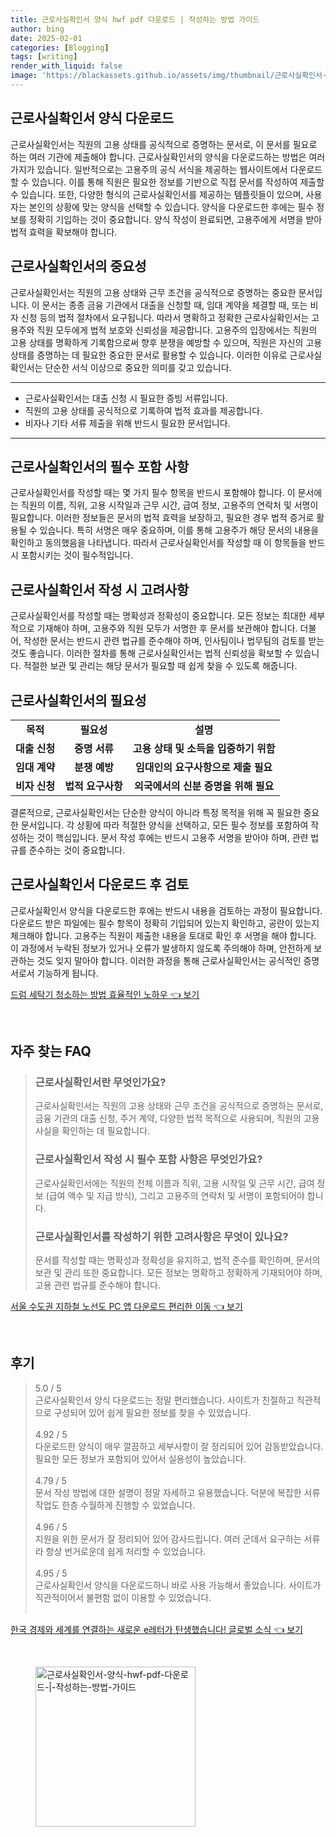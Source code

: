 ```yaml
---
title: 근로사실확인서 양식 hwf pdf 다운로드 | 작성하는 방법 가이드
author: bing
date: 2025-02-01
categories: [Blogging]
tags: [writing]
render_with_liquid: false
image: 'https://blackassets.github.io/assets/img/thumbnail/근로사실확인서-양식-hwf-pdf-다운로드-|-작성하는-방법-가이드.webp'
---
```



<h2 id='근로사실확인서_양식_다운로드'>근로사실확인서 양식 다운로드</h2>

<p>근로사실확인서는 직원의 고용 상태를 공식적으로 증명하는 문서로, 이 문서를 필요로 하는 여러 기관에 제출해야 합니다. 근로사실확인서의 양식을 다운로드하는 방법은 여러 가지가 있습니다. 일반적으로는 고용주의 공식 서식을 제공하는 웹사이트에서 다운로드할 수 있습니다. 이를 통해 직원은 필요한 정보를 기반으로 직접 문서를 작성하여 제출할 수 있습니다. 또한, 다양한 형식의 근로사실확인서를 제공하는 템플릿들이 있으며, 사용자는 본인의 상황에 맞는 양식을 선택할 수 있습니다. 양식을 다운로드한 후에는 필수 정보를 정확히 기입하는 것이 중요합니다. 양식 작성이 완료되면, 고용주에게 서명을 받아 법적 효력을 확보해야 합니다.</p>

<h2 id='근로사실확인서의_중요성'>근로사실확인서의 중요성</h2>

<p>근로사실확인서는 직원의 고용 상태와 근무 조건을 공식적으로 증명하는 중요한 문서입니다. 이 문서는 종종 금융 기관에서 대출을 신청할 때, 임대 계약을 체결할 때, 또는 비자 신청 등의 법적 절차에서 요구됩니다. 따라서 명확하고 정확한 근로사실확인서는 고용주와 직원 모두에게 법적 보호와 신뢰성을 제공합니다. 고용주의 입장에서는 직원의 고용 상태를 명확하게 기록함으로써 향후 분쟁을 예방할 수 있으며, 직원은 자신의 고용 상태를 증명하는 데 필요한 중요한 문서로 활용할 수 있습니다. 이러한 이유로 근로사실확인서는 단순한 서식 이상으로 중요한 의미를 갖고 있습니다.</p>

<hr />

<ul>
    <li>근로사실확인서는 대출 신청 시 필요한 증빙 서류입니다.</li>
    <li>직원의 고용 상태를 공식적으로 기록하여 법적 효과를 제공합니다.</li>
    <li>비자나 기타 서류 제출을 위해 반드시 필요한 문서입니다.</li>
</ul>

<hr />

<h2 id='근로사실확인서의_필수_포함사항'>근로사실확인서의 필수 포함 사항</h2>

<p>근로사실확인서를 작성할 때는 몇 가지 필수 항목을 반드시 포함해야 합니다. 이 문서에는 직원의 이름, 직위, 고용 시작일과 근무 시간, 급여 정보, 고용주의 연락처 및 서명이 필요합니다. 이러한 정보들은 문서의 법적 효력을 보장하고, 필요한 경우 법적 증거로 활용될 수 있습니다. 특히 서명은 매우 중요하며, 이를 통해 고용주가 해당 문서의 내용을 확인하고 동의했음을 나타냅니다. 따라서 근로사실확인서를 작성할 때 이 항목들을 반드시 포함시키는 것이 필수적입니다.</p>

<h2 id='근로사실확인서_작성시_고려사항'>근로사실확인서 작성 시 고려사항</h2>

<p>근로사실확인서를 작성할 때는 명확성과 정확성이 중요합니다. 모든 정보는 최대한 세부적으로 기재해야 하며, 고용주와 직원 모두가 서명한 후 문서를 보관해야 합니다. 더불어, 작성한 문서는 반드시 관련 법규를 준수해야 하며, 인사팀이나 법무팀의 검토를 받는 것도 좋습니다. 이러한 절차를 통해 근로사실확인서는 법적 신뢰성을 확보할 수 있습니다. 적절한 보관 및 관리는 해당 문서가 필요할 때 쉽게 찾을 수 있도록 해줍니다.</p>

<h2 id='근로사실확인서의_필요성'>근로사실확인서의 필요성</h2>

<table>
    <tr>
        <td style="text-align: center; height: 17px;"><b>목적</b></td>
        <td style="text-align: center; height: 17px;"><b>필요성</b></td>
        <td style="text-align: center; height: 17px;"><b>설명</b></td>
    </tr>
    <tr>
        <td style="text-align: center; height: 17px;"><b>대출 신청</b></td>
        <td style="text-align: center; height: 17px;"><b>증명 서류</b></td>
        <td style="text-align: center; height: 17px;"><b>고용 상태 및 소득을 입증하기 위함</b></td>
    </tr>
    <tr>
        <td style="text-align: center; height: 17px;"><b>임대 계약</b></td>
        <td style="text-align: center; height: 17px;"><b>분쟁 예방</b></td>
        <td style="text-align: center; height: 17px;"><b>임대인의 요구사항으로 제출 필요</b></td>
    </tr>
    <tr>
        <td style="text-align: center; height: 17px;"><b>비자 신청</b></td>
        <td style="text-align: center; height: 17px;"><b>법적 요구사항</b></td>
        <td style="text-align: center; height: 17px;"><b>외국에서의 신분 증명을 위해 필요</b></td>
    </tr>
</table>

<p>결론적으로, 근로사실확인서는 단순한 양식이 아니라 특정 목적을 위해 꼭 필요한 중요한 문서입니다. 각 상황에 따라 적절한 양식을 선택하고, 모든 필수 정보를 포함하여 작성하는 것이 핵심입니다. 문서 작성 후에는 반드시 고용주 서명을 받아야 하며, 관련 법규를 준수하는 것이 중요합니다.</p>

<h2 id='근로사실확인서_다운로드_후_검토'>근로사실확인서 다운로드 후 검토</h2>

<p>근로사실확인서 양식을 다운로드한 후에는 반드시 내용을 검토하는 과정이 필요합니다. 다운로드 받은 파일에는 필수 항목이 정확히 기입되어 있는지 확인하고, 공란이 있는지 체크해야 합니다. 고용주는 직원이 제출한 내용을 토대로 확인 후 서명을 해야 합니다. 이 과정에서 누락된 정보가 있거나 오류가 발생하지 않도록 주의해야 하며, 안전하게 보관하는 것도 잊지 말아야 합니다. 이러한 과정을 통해 근로사실확인서는 공식적인 증명서로서 기능하게 됩니다.</p>


<p><a class="click-button" title="드럼 세탁기 청소하는 방법 효율적인 노하우" href="https://blackassets.github.io/posts/%EB%93%9C%EB%9F%BC-%EC%84%B8%ED%83%81%EA%B8%B0-%EC%B2%AD%EC%86%8C%ED%95%98%EB%8A%94-%EB%B0%A9%EB%B2%95-%ED%9A%A8%EC%9C%A8%EC%A0%81%EC%9D%B8-%EB%85%B8%ED%95%98%EC%9A%B0/" rel="dofollow">드럼 세탁기 청소하는 방법 효율적인 노하우 👈 보기</a></p><br>
<h2 id='자주_찾는_FAQ'>자주 찾는 FAQ</h2>
<div itemscope="" itemtype="https://schema.org/FAQPage"> 
<blockquote> 
<div itemscope="" itemprop="mainEntity" itemtype="https://schema.org/Question"> 
<h3 itemprop="name">근로사실확인서란 무엇인가요?</h3> 
<div itemscope="" itemprop="acceptedAnswer" itemtype="https://schema.org/Answer"> 
<span itemprop="text"> 
<p>근로사실확인서는 직원의 고용 상태와 근무 조건을 공식적으로 증명하는 문서로, 금융 기관의 대출 신청, 주거 계약, 다양한 법적 목적으로 사용되며, 직원의 고용 사실을 확인하는 데 필요합니다.</p> 
</span> 
</div> 
</div> 

<div itemscope="" itemprop="mainEntity" itemtype="https://schema.org/Question"> 
<h3 itemprop="name">근로사실확인서 작성 시 필수 포함 사항은 무엇인가요?</h3> 
<div itemscope="" itemprop="acceptedAnswer" itemtype="https://schema.org/Answer"> 
<span itemprop="text"> 
<p>근로사실확인서에는 직원의 전체 이름과 직위, 고용 시작일 및 근무 시간, 급여 정보 (급여 액수 및 지급 방식), 그리고 고용주의 연락처 및 서명이 포함되어야 합니다.</p> 
</span> 
</div> 
</div> 

<div itemscope="" itemprop="mainEntity" itemtype="https://schema.org/Question"> 
<h3 itemprop="name">근로사실확인서를 작성하기 위한 고려사항은 무엇이 있나요?</h3> 
<div itemscope="" itemprop="acceptedAnswer" itemtype="https://schema.org/Answer"> 
<span itemprop="text"> 
<p>문서를 작성할 때는 명확성과 정확성을 유지하고, 법적 준수를 확인하며, 문서의 보관 및 관리 또한 중요합니다. 모든 정보는 명확하고 정확하게 기재되어야 하며, 고용 관련 법규를 준수해야 합니다.</p> 
</span> 
</div> 
</div> 
</blockquote> 
</div>
<p><a class="click-button" title="서울 수도권 지하철 노선도 PC 앱 다운로드 편리한 이동" href="https://blackassets.github.io/posts/%EC%84%9C%EC%9A%B8-%EC%88%98%EB%8F%84%EA%B6%8C-%EC%A7%80%ED%95%98%EC%B2%A0-%EB%85%B8%EC%84%A0%EB%8F%84-PC-%EC%95%B1-%EB%8B%A4%EC%9A%B4%EB%A1%9C%EB%93%9C-%ED%8E%B8%EB%A6%AC%ED%95%9C-%EC%9D%B4%EB%8F%99/" rel="dofollow">서울 수도권 지하철 노선도 PC 앱 다운로드 편리한 이동 👈 보기</a></p><br>
<h2 id='후기'>후기</h2>
<div itemscope itemtype="https://schema.org/Product">
  <blockquote>
  <div itemprop="review" itemscope itemtype="https://schema.org/Review">
      <div itemprop="reviewRating" itemscope itemtype="https://schema.org/Rating"> <span itemprop="ratingValue">5.0</span> / <span itemprop="bestRating">5</span> </div>
      <span itemprop="reviewBody">근로사실확인서 양식 다운로드는 정말 편리했습니다. 사이트가 친절하고 직관적으로 구성되어 있어 쉽게 필요한 정보를 찾을 수 있었습니다.</span>
  </div>
  <br>
  <div itemprop="review" itemscope itemtype="https://schema.org/Review">
      <div itemprop="reviewRating" itemscope itemtype="https://schema.org/Rating"> <span itemprop="ratingValue">4.92</span> / <span itemprop="bestRating">5</span> </div>
      <span itemprop="reviewBody">다운로드한 양식이 매우 깔끔하고 세부사항이 잘 정리되어 있어 감동받았습니다. 필요한 모든 정보가 포함되어 있어서 실용성이 높았습니다.</span>
  </div>
  <br>
  <div itemprop="review" itemscope itemtype="https://schema.org/Review">
      <div itemprop="reviewRating" itemscope itemtype="https://schema.org/Rating"> <span itemprop="ratingValue">4.79</span> / <span itemprop="bestRating">5</span> </div>
      <span itemprop="reviewBody">문서 작성 방법에 대한 설명이 정말 자세하고 유용했습니다. 덕분에 복잡한 서류 작업도 한층 수월하게 진행할 수 있었습니다.</span>
  </div>
  <br>
  <div itemprop="review" itemscope itemtype="https://schema.org/Review">
      <div itemprop="reviewRating" itemscope itemtype="https://schema.org/Rating"> <span itemprop="ratingValue">4.96</span> / <span itemprop="bestRating">5</span> </div>
      <span itemprop="reviewBody">지원을 위한 문서가 잘 정리되어 있어 감사드립니다. 여러 군데서 요구하는 서류라 항상 번거로운데 쉽게 처리할 수 있었습니다.</span>
  </div>
  <br>
  <div itemprop="review" itemscope itemtype="https://schema.org/Review">
      <div itemprop="reviewRating" itemscope itemtype="https://schema.org/Rating"> <span itemprop="ratingValue">4.95</span> / <span itemprop="bestRating">5</span> </div>
      <span itemprop="reviewBody">근로사실확인서 양식을 다운로드하니 바로 사용 가능해서 좋았습니다. 사이트가 직관적이어서 불편함 없이 이용할 수 있었습니다.</span>
  </div>
  <br>
  </blockquote>
</div>
<p><a class="click-button" title="한국 경제와 세계를 연결하는 새로운 e레터가 탄생했습니다! 글로벌 소식" href="https://blackassets.github.io/posts/%ED%95%9C%EA%B5%AD-%EA%B2%BD%EC%A0%9C%EC%99%80-%EC%84%B8%EA%B3%84%EB%A5%BC-%EC%97%B0%EA%B2%B0%ED%95%98%EB%8A%94-%EC%83%88%EB%A1%9C%EC%9A%B4-e%EB%A0%88%ED%84%B0%EA%B0%80-%ED%83%84%EC%83%9D%ED%96%88%EC%8A%B5%EB%8B%88%EB%8B%A4!-%EA%B8%80%EB%A1%9C%EB%B2%8C-%EC%86%8C%EC%8B%9D/" rel="dofollow">한국 경제와 세계를 연결하는 새로운 e레터가 탄생했습니다! 글로벌 소식 👈 보기</a></p><br>
<figure class="image"><img src="https://blackassets.github.io/assets/img/thumbnail/근로사실확인서-양식-hwf-pdf-다운로드-|-작성하는-방법-가이드.webp" alt="근로사실확인서-양식-hwf-pdf-다운로드-|-작성하는-방법-가이드" width="256" height="256"></figure>